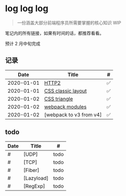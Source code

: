 # log log log

> 一份涵盖大部分前端程序员所需要掌握的核心知识 WIP

笔记内的所有链接，如果有时间的话，都推荐看看。

预计 2 月中旬完成

<!-- <img src="https://github.com/limichange/log-log-log/blob/master/images/avatar.jpg?raw=true" alt="avatar" width="300"/> -->

## 记录

| Date       | Title                   | #   |
| ---------- | ----------------------- | --- |
| 2020-01-01 | [HTTP2][1]              | ✅  |
| 2020-01-01 | [CSS classic layout][2] | ✅  |
| 2020-01-02 | [CSS triangle][3]       | ✅  |
| 2020-01-02 | [webpack modules][4]    | ✅  |
| 2020-01-02 | [webpack to v3 from v4] | ✅  |

## todo

| Date | Title      | #    |
| ---- | ---------- | ---- |
| #    | [UDP]      | todo |
| #    | [TCP]      | todo |
| #    | [Fiber]    | todo |
| #    | [Lazyload] | todo |
| #    | [RegExp]   | todo |

[1]: https://limichange.github.io/log-log-log/network/HTTP2.html
[2]: https://limichange.github.io/log-log-log/css/CSS%E7%BB%8F%E5%85%B8%E5%B8%83%E5%B1%80.html
[3]: https://limichange.github.io/log-log-log/css/%E7%94%BB%E4%B8%80%E4%B8%AA%E5%B0%8F%E4%B8%89%E8%A7%92.html
[4]: https://limichange.github.io/log-log-log/webpack/%E6%A8%A1%E5%9D%97%E5%8C%96.html
